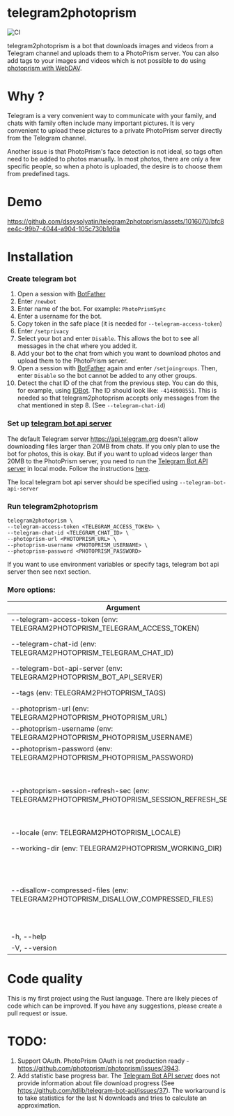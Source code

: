 # telegram2photoprism

![CI](https://github.com/dssysolyatin/telegram2photoprism/actions/workflows/ci.yml/badge.svg)

telegram2photoprism is a bot that downloads images and videos from a Telegram channel and uploads them to a PhotoPrism
server. You can also add tags to your images and videos which is not possible to do
using [photoprism with WebDAV](https://docs.photoprism.app/user-guide/sync/webdav/).

# Why ?

Telegram is a very convenient way to communicate with your family, and chats with family often include many important
pictures. It is very convenient to upload these pictures to a private PhotoPrism server directly from the Telegram
channel.

Another issue is that PhotoPrism's face detection is not ideal, so tags often need to be added to photos manually. In
most photos, there are only a few specific people, so when a photo is uploaded, the desire is to choose them from
predefined tags.

# Demo

https://github.com/dssysolyatin/telegram2photoprism/assets/1016070/bfc8ee4c-99b7-4044-a904-105c730b1d6a

# Installation

### Create telegram bot

1. Open a session with [BotFather](https://telegram.me/BotFather)
2. Enter `/newbot`
3. Enter name of the bot. For example: `PhotoPrismSync`
4. Enter a username for the bot.
5. Copy token in the safe place (it is needed for `--telegram-access-token`)
6. Enter `/setprivacy`
7. Select your bot and enter `Disable`. This allows the bot to see all messages in the chat where you added it.
8. Add your bot to the chat from which you want to download photos and upload them to the PhotoPrism server.
9. Open a session with [BotFather](https://telegram.me/BotFather) again and enter `/setjoingroups`. Then,
   enter `Disable` so the bot cannot be added to any other groups.
10. Detect the chat ID of the chat from the previous step. You can do this, for example,
    using [IDBot](https://t.me/username_to_id_bot). The ID should look like: `-4148908551`. This is needed so that
    telegram2photoprism accepts only messages from the chat mentioned in step 8. (See `--telegram-chat-id`)

### Set up [telegram bot api server](https://github.com/tdlib/telegram-bot-api)

The default Telegram server https://api.telegram.org doesn't allow downloading files larger than 20MB from chats.
If you only plan to use the bot for photos, this is okay.
But if you want to upload videos larger than 20MB to the PhotoPrism server, you need to run
the [Telegram Bot API server](https://github.com/tdlib/telegram-bot-api) in local mode.
Follow the instructions [here](https://github.com/tdlib/telegram-bot-api).

The local telegram bot api server should be specified using `--telegram-bot-api-server`

### Run telegram2photoprism

```
telegram2photoprism \
--telegram-access-token <TELEGRAM_ACCESS_TOKEN> \
--telegram-chat-id <TELEGRAM_CHAT_ID> \
--photoprism-url <PHOTOPRISM_URL> \
--photoprism-username <PHOTOPRISM_USERNAME> \
--photoprism-password <PHOTOPRISM_PASSWORD> 
```

If you want to use environment variables or specify tags, telegram bot api server then see next section.

### More options:

| Argument                                                                                   | Description                                                                                                                                                                                                                                      | Default                  |
|--------------------------------------------------------------------------------------------|--------------------------------------------------------------------------------------------------------------------------------------------------------------------------------------------------------------------------------------------------|--------------------------|
| --telegram-access-token (env: TELEGRAM2PHOTOPRISM_TELEGRAM_ACCESS_TOKEN)                   | Telegram bot access token                                                                                                                                                                                                                        | -                        |
| --telegram-chat-id (env: TELEGRAM2PHOTOPRISM_TELEGRAM_CHAT_ID)                             | Telegram chat id from where photo will be downloaded and uploaded to PhotoPrism server                                                                                                                                                           | -                        |
| --telegram-bot-api-server (env: TELEGRAM2PHOTOPRISM_BOT_API_SERVER)                        | Telegram bot API server. For more information, visit [here](https://github.com/tdlib/telegram-bot-api)                                                                                                                                           | https://api.telegram.org |
| --tags (env: TELEGRAM2PHOTOPRISM_TAGS)                                                     | Tags from which the user will choose tags for the photo                                                                                                                                                                                          | -                        |
| --photoprism-url (env: TELEGRAM2PHOTOPRISM_PHOTOPRISM_URL)                                 | PhotoPrism URL                                                                                                                                                                                                                                   | -                        |
| --photoprism-username (env: TELEGRAM2PHOTOPRISM_PHOTOPRISM_USERNAME)                       | PhotoPrism username                                                                                                                                                                                                                              | -                        |
| --photoprism-password (env: TELEGRAM2PHOTOPRISM_PHOTOPRISM_PASSWORD)                       | PhotoPrism password                                                                                                                                                                                                                              | -                        |
| --photoprism-session-refresh-sec (env: TELEGRAM2PHOTOPRISM_PHOTOPRISM_SESSION_REFRESH_SEC) | Number of seconds after which the bot should obtain a new X-Auth-Token using the username and password. Should be less than PHOTOPRISM_SESSION_TIMEOUT ([More Info](https://docs.photoprism.app/getting-started/config-options/))                | 86400                    |
| --locale (env: TELEGRAM2PHOTOPRISM_LOCALE)                                                 | Locale                                                                                                                                                                                                                                           | en                       |
| --working-dir (env: TELEGRAM2PHOTOPRISM_WORKING_DIR)                                       | Directory for temporary downloaded files                                                                                                                                                                                                         | CURRENT_DIR              |
| --disallow-compressed-files (env: TELEGRAM2PHOTOPRISM_DISALLOW_COMPRESSED_FILES)           | By default, Telegram compresses videos and images if they are not attached as files. The quality of the files is significantly reduced after compression. This option prohibits the bot from uploading compressed files to the PhotoPrism server | -                        |
| -h, --help                                                                                 | Print help                                                                                                                                                                                                                                       | -                        |
| -V, --version                                                                              | Print version                                                                                                                                                                                                                                    | -                        |

# Code quality

This is my first project using the Rust language.
There are likely pieces of code which can be improved.
If you have any suggestions, please create a pull request or issue.

# TODO:

1. Support OAuth. PhotoPrism OAuth is not production ready - https://github.com/photoprism/photoprism/issues/3943.
2. Add statistic base progress bar. The [Telegram Bot API server](https://github.com/tdlib/telegram-bot-api) does not
   provide information about file download progress (See https://github.com/tdlib/telegram-bot-api/issues/37).
   The workaround is to take statistics for the last N downloads and tries to calculate an approximation. 
